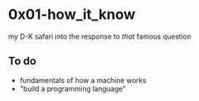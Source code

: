 # 0x01-how_it_know 
my D-K safari into the response to _that_ famous question

## To do
* fundamentals of how a machine works
* "build a programming language"

